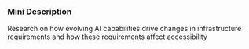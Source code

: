 ### Mini Description

Research on how evolving AI capabilities drive changes in infrastructure requirements and how these requirements affect accessibility
